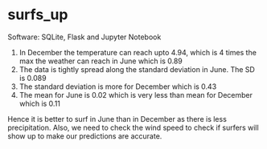 # surfs_up
Software: SQLite, Flask and Jupyter Notebook

 1. In December the temperature can reach upto 4.94, which is 4 times the max the weather can reach in June which is 0.89
 2. The data is tightly spread along the standard deviation in June. The SD is 0.089
 3. The standard deviation is more for December which is 0.43
 4. The mean for June is 0.02 which is very less than mean for December which is 0.11
   
   Hence it is better to surf in June than in December as there is less precipitation.
   Also, we need to check the wind speed to check if surfers will show up to make our predictions are accurate.
